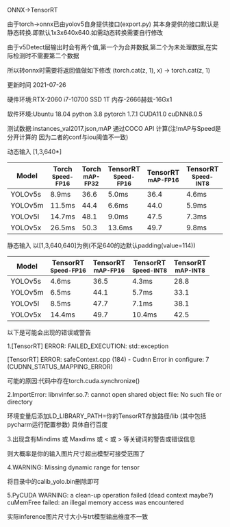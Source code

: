 ONNX->TensorRT

由于torch->onnx已由yolov5自身提供接口(export.py)
其本身提供的接口默认是静态转换.即默认1x3x640x640.如需动态转换需要自行修改

由于v5Detect层输出时会有两个值,第一个为合并数据,第二个为未处理数据,在实际检测时不需要第二个数据

所以转onnx时需要将返回值做如下修改 (torch.cat(z, 1), x) -> torch.cat(z, 1)

更新时间 2021-07-26

硬件环境:RTX-2060 i7-10700 SSD 1T 内存-2666赫兹-16Gx1

软件环境:Ubuntu 18.04 python 3.8 pytorch 1.7.1 CUDA11.0 cuDNN8.0.5

测试数据:instances_val2017.json,mAP 通过COCO API 计算(注!mAP与Speed是分开计算的 因为二者的conf与iou阈值不一致)

动态输入 [1,3,640*]

|Model |Torch<br><sup>Speed-FP16 |Torch<br><sup>mAP-FP32 |TensorRT<br><sup>Speed-FP16 |TensorRT<br><sup>mAP-FP16 |TensorRT<br><sup>Speed-INT8|TensorRT<br><sup>mAP-INT8|
|---          |---   |---   |---           |---           |--- |---                        |
|YOLOv5s      |8.9ms   |36.6   |5.0ms     |36.4     |4.6ms|28.7                 |
|YOLOv5m      |11.5ms  |44.4  |6.6ms     |44.0     |5.9ms|32.9                 |  
|YOLOv5l      |14.7ms  |48.1  |9.0ms     |47.5     |7.3ms|38.0                  |
|YOLOv5x      |26.5ms  |50.3  |13.6ms    |49.7    |9.8ms|42.3                |

静态输入 以[1,3,640,640]为例(不足640的边默认padding(value=114))

|Model |TensorRT<br><sup>Speed-FP16|TensorRT<br><sup>mAP-FP16|TensorRT<br><sup>Speed-INT8|TensorRT<br><sup>mAP-INT8|
|---          |--- |---      |---  |---                     |
|YOLOv5s      |4.6ms|36.5     |4.3ms        |28.8        |
|YOLOv5m      |6.5ms|44.1     |5.7ms        |33.1        |
|YOLOv5l      |8.5ms|47.7     |7.1ms        |38.1        |
|YOLOv5x      |14.4ms|49.7    |10.4ms       |42.5        |

以下是可能会出现的错误或警告


1.[TensorRT] ERROR: FAILED_EXECUTION: std::exception

 [TensorRT] ERROR: safeContext.cpp (184) - Cudnn Error in configure: 7 (CUDNN_STATUS_MAPPING_ERROR)

可能的原因:代码中存在torch.cuda.synchronize()

2.ImportError: libnvinfer.so.7: cannot open shared object file: No such file or directory

环境变量后添加LD_LIBRARY_PATH=你的TensorRT存放路径/lib (其中包括pycharm运行配置参数) 具体自行百度

3.出现含有Mindims 或 Maxdims  或 < 或 > 等关键词的警告或错误信息

则大概率是你的输入图片尺寸超出模型可接受范围了

4.WARNING: Missing dynamic range for tensor

将目录中的calib_yolo.bin删除即可

5.PyCUDA WARNING: a clean-up operation failed (dead context maybe?)
   cuMemFree failed: an illegal memory access was encountered

实际inference图片尺寸大小与trt模型输出维度不一致